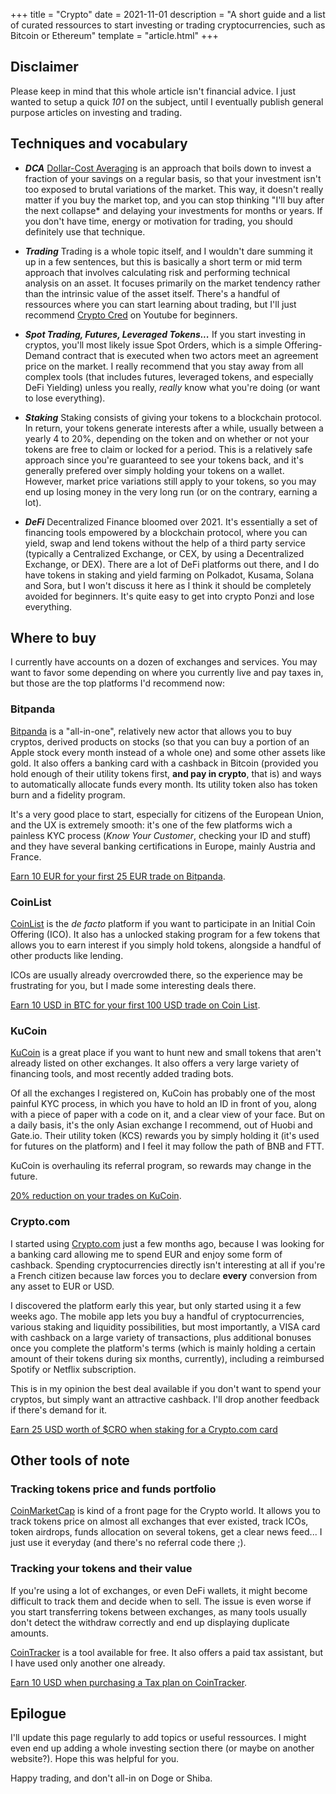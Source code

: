 +++
title = "Crypto"
date = 2021-11-01
description = "A short guide and a list of curated ressources to start investing or trading cryptocurrencies, such as Bitcoin or Ethereum"
template = "article.html"
+++

## Disclaimer
Please keep in mind that this whole article isn't financial advice. I just wanted to setup a quick *101* on the subject, until I eventually publish general purpose articles on investing and trading.

## Techniques and vocabulary
* ***DCA*** [Dollar-Cost Averaging][0] is an approach that boils down to invest a fraction of your savings on a regular basis, so that your investment isn't too exposed to brutal variations of the market. This way, it doesn't really matter if you buy the market top, and you can stop thinking "I'll buy after the next collapse* and delaying your investments for months or years. If you don't have time, energy or motivation for trading, you should definitely use that technique.

* ***Trading*** Trading is a whole topic itself, and I wouldn't dare summing it up in a few sentences, but this is basically a short term or mid term approach that involves calculating risk and performing technical analysis on an asset. It focuses primarily on the market tendency rather than the intrinsic value of the asset itself. There's a handful of ressources where you can start learning about trading, but I'll just recommend [Crypto Cred][1] on Youtube for beginners.

* ***Spot Trading, Futures, Leveraged Tokens...*** If you start investing in cryptos, you'll most likely issue Spot Orders, which is a simple Offering-Demand contract that is executed when two actors meet an agreement price on the market. I really recommend that you stay away from all complex tools (that includes futures, leveraged tokens, and especially DeFi Yielding) unless you really, *really* know what you're doing (or want to lose everything).

* ***Staking*** Staking consists of giving your tokens to a blockchain protocol. In return, your tokens generate interests after a while, usually between a yearly 4 to 20%, depending on the token and on whether or not your tokens are free to claim or locked for a period. This is a relatively safe approach since you're guaranteed to see your tokens back, and it's generally prefered over simply holding your tokens on a wallet. However, market price variations still apply to your tokens, so you may end up losing money in the very long run (or on the contrary, earning a lot).

* ***DeFi*** Decentralized Finance bloomed over 2021. It's essentially a set of financing tools empowered by a blockchain protocol, where you can yield, swap and lend tokens without the help of a third party service (typically a Centralized Exchange, or CEX, by using a Decentralized Exchange, or DEX). There are a lot of DeFi platforms out there, and I do have tokens in staking and yield farming on Polkadot, Kusama, Solana and Sora, but I won't discuss it here as I think it should be completely avoided for beginners. It's quite easy to get into crypto Ponzi and lose everything.

## Where to buy
I currently have accounts on a dozen of exchanges and services. You may want to favor some depending on where you currently live and pay taxes in, but those are the top platforms I'd recommend now:

### Bitpanda
[Bitpanda][2] is a "all-in-one", relatively new actor that allows you to buy cryptos, derived products on stocks (so that you can buy a portion of an Apple stock every month instead of a whole one) and some other assets like gold. It also offers a banking card with a cashback in Bitcoin (provided you hold enough of their utility tokens first, **and pay in crypto**, that is) and ways to automatically allocate funds every month. Its utility token also has token burn and a fidelity program.

It's a very good place to start, especially for citizens of the European Union, and the UX is extremely smooth: it's one of the few platforms wich a painless KYC process (*Know Your Customer*, checking your ID and stuff) and they have several banking certifications in Europe, mainly Austria and France.

[Earn 10 EUR for your first 25 EUR trade on Bitpanda][2].

### CoinList
[CoinList][3] is the *de facto* platform if you want to participate in an Initial Coin Offering (ICO). It also has a unlocked staking program for a few tokens that allows you to earn interest if you simply hold tokens, alongside a handful of other products like lending.

ICOs are usually already overcrowded there, so the experience may be frustrating for you, but I made some interesting deals there.

[Earn 10 USD in BTC for your first 100 USD trade on Coin List][3].

### KuCoin
[KuCoin][4] is a great place if you want to hunt new and small tokens that aren't already listed on other exchanges. It also offers a very large variety of financing tools, and most recently added trading bots.

Of all the exchanges I registered on, KuCoin has probably one of the most painful KYC process, in which you have to hold an ID in front of you, along with a piece of paper with a code on it, and a clear view of your face. But on a daily basis, it's the only Asian exchange I recommend, out of Huobi and Gate.io. Their utility token (KCS) rewards you by simply holding it (it's used for futures on the platform) and I feel it may follow the path of BNB and FTT.

KuCoin is overhauling its referral program, so rewards may change in the future.

[20% reduction on your trades on KuCoin][4].

### Crypto.com
I started using [Crypto.com][7] just a few months ago, because I was looking for a banking card allowing me to spend EUR and enjoy some form of cashback. Spending cryptocurrencies directly isn't interesting at all if you're a French citizen because law forces you to declare **every** conversion from any asset to EUR or USD.

I discovered the platform early this year, but only started using it a few weeks ago. The mobile app lets you buy a handful of cryptocurrencies, various staking and liquidity possibilities, but most importantly, a VISA card with cashback on a large variety of transactions, plus additional bonuses once you complete the platform's terms (which is mainly holding a certain amount of their tokens during six months, currently), including a reimbursed Spotify or Netflix subscription.

This is in my opinion the best deal available if you don't want to spend your cryptos, but simply want an attractive cashback. I'll drop another feedback if there's demand for it.

[Earn 25 USD worth of $CRO when staking for a Crypto.com card][7]

## Other tools of note

### Tracking tokens price and funds portfolio
[CoinMarketCap][6] is kind of a front page for the Crypto world. It allows you to track tokens price on almost all exchanges that ever existed, track ICOs, token airdrops, funds allocation on several tokens, get a clear news feed... I just use it everyday (and there's no referral code there ;).

### Tracking your tokens and their value
If you're using a lot of exchanges, or even DeFi wallets, it might become difficult to track them and decide when to sell. The issue is even worse if you start transferring tokens between exchanges, as many tools usually don't detect the withdraw correctly and end up displaying duplicate amounts.

[CoinTracker][5] is a tool available for free. It also offers a paid tax assistant, but I have used only another one already.

[Earn 10 USD when purchasing a Tax plan on CoinTracker][5].

## Epilogue
I'll update this page regularly to add topics or useful ressources. I might even end up adding a whole investing section there (or maybe on another website?). Hope this was helpful for you.

Happy trading, and don't all-in on Doge or Shiba.



[0]: https://www.investopedia.com/terms/d/dollarcostaveraging.asp
[1]: https://www.youtube.com/channel/UCBaU9NXRPjkLGgJy-M7RPCw
[2]: https://www.bitpanda.com/?ref=844855155096542216
[3]: https://coinlist.co/clt?referral_code=AX6QXM
[4]: https://www.kucoin.com/ucenter/signup?rcode=rJS6K8M
[5]: https://www.cointracker.io/i/dDmh9aPZbBAH
[6]: https://coinmarketcap.com/
[7]: https://crypto.com/app/mwgsjgz3yx

